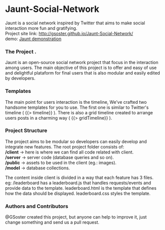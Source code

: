 # Jaunt-Social-Network
Jaunt is a social network inspired by Twitter that aims to make social interaction more fun and gratifying.<br>
Project site link: <a href='http://gsoster.github.io/Jaunt-Social-Network/' target="_blank">http://gsoster.github.io/Jaunt-Social-Network/</a><br>
demo: <a href="http://ec2-52-67-182-246.sa-east-1.compute.amazonaws.com/" target="_blank">Jaunt demonstration</a><br>
### The Project .
Jaunt is an open-source social network project that focus in the interaction among users. The main objective of this project is to offer and easy of use and delightful plataform for final users that is also modular and easily edited by developers.

### Templates
The main point for users interaction is the timeline, We’ve crafted two handsome templates for you to use. The first one is similar to Twitter's timeline ( {{> timeline}} ). There is also a grid timeline created to arrange users posts in a charming way ( {{> gridTimeline}} ).

### Project Structure
The project aims to be modular so developers can easily develop and integrate new features.
The root project folder consists of:<br>
<b>/client</b> -> here is where we can find all code related with client. <br>
<b>/server</b> -> server code (database queries and so on). <br>
<b>/public</b> -> assets to be used in the client (eg.: images). <br>
<b>/model</b> -> database collections. 

The content inside client is divided in a way that each feature has 3 files.
eg: /leaderboard has a leaderboard.js that handles requests/events and provide data to the template. leaderboard.html is the template that defines how the data should be displayed. leaderboard.css styles the template.

### Authors and Contributors
@GSoster created this project, but anyone can help to improve it, just change something and send us a pull request.
